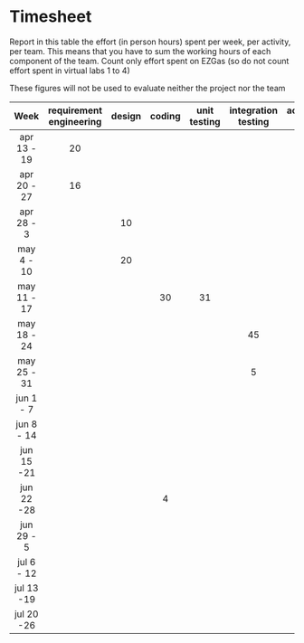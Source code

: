 # Timesheet

Report in this table the effort (in person hours) spent per week, per activity, per team. 
This means that you have to sum the working hours of each component of the team.
Count only effort spent on EZGas (so do not count effort spent in virtual labs 1 to 4)

These figures will not be used to evaluate neither the project nor the team

| Week | requirement engineering | design | coding | unit testing | integration testing | acceptance testing | management | git maven |
|:----------:|:--------:|:-----------:|:-----------:|:----------:|:------------:|:---------------:|:-------------:|:--------------:|
| apr 13 - 19|20|  |  |  |  |  | 1 |  | 
| apr 20 - 27|16|  |  |  |  |  | 2 |  | 
| apr 28 - 3 |  |10|  |  |  |  | 1 |  | 
| may 4 - 10 |  |20|  |  |  |  | 1 | | 
| may 11 - 17|  |  |30|31|  |  | 30min |  | 
| may 18 - 24|  |  |  |  | 45 |  | 30min |  | 
| may 25 - 31|  |  |  |  | 5 | 10 | 30min |  | 
| jun 1 -  7 |  |  |  |  |  |  12| 30min |  | 
| jun 8 - 14 |  |  |  |  |  |  |  |15min  | 
| jun 15 -21 |  |  |  |  |  |  |  | 15min | 
| jun 22 -28 |  |  | 4 |  |  | 3 |  | 15min | 
| jun 29 - 5 |  |  |  |  |  |  |  |  | 
| jul 6 - 12 |  |  |  |  |  |  |  |  | 
| jul 13 -19 |  |  |  |  |  |  |  |  | 
| jul 20 -26 |  |  |  |  |  |  |  |  | 

